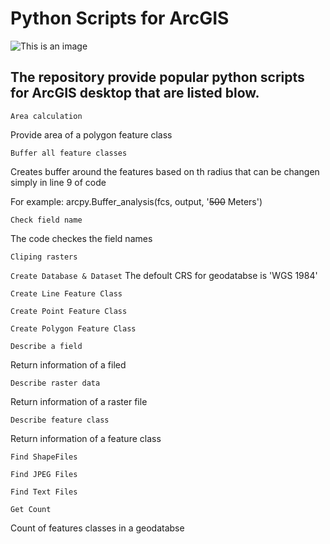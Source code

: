 # Python Scripts for ArcGIS

![This is an image](https://pic1.zhimg.com/v2-450c40b6741add4454d29be540e728a6_720w.jpg?source=172ae18b)

## The repository provide popular python scripts for ArcGIS desktop that are listed blow.

```Area calculation```

Provide area of a polygon feature class

```Buffer all feature classes ```

Creates buffer around the features based on th radius that can be changen simply in line 9 of code


For example: arcpy.Buffer_analysis(fcs, output, '~~500~~ Meters')

```Check field name```

The code checkes the field names


```Cliping rasters```


```Create Database & Dataset```
The defoult CRS for geodatabse is 'WGS 1984'

```Create Line Feature Class```


```Create Point Feature Class```


```Create Polygon Feature Class```


```Describe a field```

Return information of a filed


```Describe raster data```

Return information of a raster file



```Describe feature class```


Return information of a feature class


```Find ShapeFiles```


```Find JPEG Files```


```Find Text Files```


```Get Count```

Count of features classes in a geodatabse

